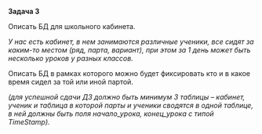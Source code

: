 **Задача 3**

Описать БД для школьного кабинета.

_У нас есть кабинет, в нем занимаются различные ученики, все сидят за каким-то местом (ряд, парта, вариант), при этом за 1 день может быть несколько уроков у разных классов._

Описать БД в рамках которого можно будет фиксировать кто и в какое время сидел за той или иной партой.

*(для успешной сдачи ДЗ должно быть минимум 3 таблицы – кабинет, ученик и таблица в которой парты и ученики сводятся в одной таблице, в ней должны быть поля начало_урока, конец_урока с типой TimeStamp).*
